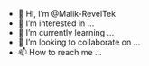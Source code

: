 - 👋 Hi, I’m @Malik-RevelTek
- 👀 I’m interested in ...
- 🌱 I’m currently learning ...
- 💞️ I’m looking to collaborate on ...
- 📫 How to reach me ...

<!---
Malik-RevelTek/Malik-RevelTek is a ✨ special ✨ repository because its `README.md` (this file) appears on your GitHub profile.
You can click the Preview link to take a look at your changes.
--->
